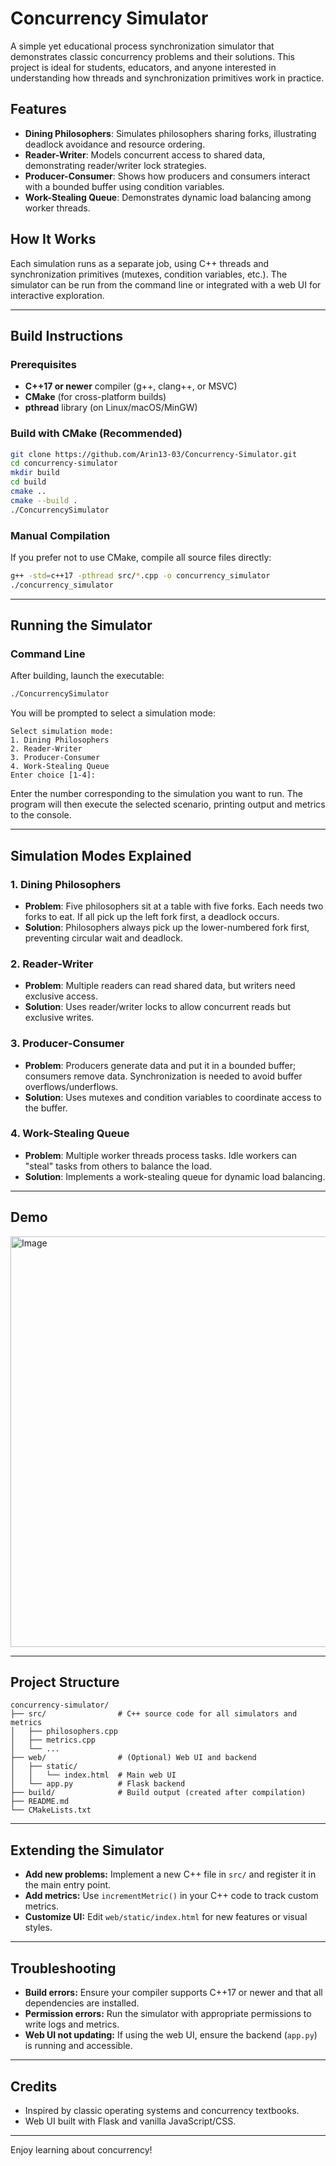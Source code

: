 # Concurrency Simulator

A simple yet educational process synchronization simulator that demonstrates classic concurrency problems and their solutions. This project is ideal for students, educators, and anyone interested in understanding how threads and synchronization primitives work in practice.

## Features

- **Dining Philosophers**: Simulates philosophers sharing forks, illustrating deadlock avoidance and resource ordering.
- **Reader-Writer**: Models concurrent access to shared data, demonstrating reader/writer lock strategies.
- **Producer-Consumer**: Shows how producers and consumers interact with a bounded buffer using condition variables.
- **Work-Stealing Queue**: Demonstrates dynamic load balancing among worker threads.

## How It Works

Each simulation runs as a separate job, using C++ threads and synchronization primitives (mutexes, condition variables, etc.). The simulator can be run from the command line or integrated with a web UI for interactive exploration.

---

## Build Instructions

### Prerequisites

- **C++17 or newer** compiler (g++, clang++, or MSVC)
- **CMake** (for cross-platform builds)
- **pthread** library (on Linux/macOS/MinGW)

### Build with CMake (Recommended)

```bash
git clone https://github.com/Arin13-03/Concurrency-Simulator.git
cd concurrency-simulator
mkdir build
cd build
cmake ..
cmake --build .
./ConcurrencySimulator
```

### Manual Compilation

If you prefer not to use CMake, compile all source files directly:

```bash
g++ -std=c++17 -pthread src/*.cpp -o concurrency_simulator
./concurrency_simulator
```

---

## Running the Simulator

### Command Line

After building, launch the executable:

```bash
./ConcurrencySimulator
```

You will be prompted to select a simulation mode:

```
Select simulation mode:
1. Dining Philosophers
2. Reader-Writer
3. Producer-Consumer
4. Work-Stealing Queue
Enter choice [1-4]:
```

Enter the number corresponding to the simulation you want to run. The program will then execute the selected scenario, printing output and metrics to the console.

---

## Simulation Modes Explained

### 1. Dining Philosophers

- **Problem**: Five philosophers sit at a table with five forks. Each needs two forks to eat. If all pick up the left fork first, a deadlock occurs.
- **Solution**: Philosophers always pick up the lower-numbered fork first, preventing circular wait and deadlock.

### 2. Reader-Writer

- **Problem**: Multiple readers can read shared data, but writers need exclusive access.
- **Solution**: Uses reader/writer locks to allow concurrent reads but exclusive writes.

### 3. Producer-Consumer

- **Problem**: Producers generate data and put it in a bounded buffer; consumers remove data. Synchronization is needed to avoid buffer overflows/underflows.
- **Solution**: Uses mutexes and condition variables to coordinate access to the buffer.

### 4. Work-Stealing Queue

- **Problem**: Multiple worker threads process tasks. Idle workers can "steal" tasks from others to balance the load.
- **Solution**: Implements a work-stealing queue for dynamic load balancing.

---

## Demo 
<img width="987" height="657" alt="Image" src="https://github.com/user-attachments/assets/1dbc275b-bb28-4e8b-a643-c14d64e03f7b" />

---

## Project Structure

```
concurrency-simulator/
├── src/                # C++ source code for all simulators and metrics
│   ├── philosophers.cpp
│   ├── metrics.cpp
│   └── ...
├── web/                # (Optional) Web UI and backend
│   ├── static/
│   │   └── index.html  # Main web UI
│   └── app.py          # Flask backend
├── build/              # Build output (created after compilation)
├── README.md
└── CMakeLists.txt
```

---

## Extending the Simulator

- **Add new problems:** Implement a new C++ file in `src/` and register it in the main entry point.
- **Add metrics:** Use `incrementMetric()` in your C++ code to track custom metrics.
- **Customize UI:** Edit `web/static/index.html` for new features or visual styles.

---

## Troubleshooting

- **Build errors:** Ensure your compiler supports C++17 or newer and that all dependencies are installed.
- **Permission errors:** Run the simulator with appropriate permissions to write logs and metrics.
- **Web UI not updating:** If using the web UI, ensure the backend (`app.py`) is running and accessible.

---


## Credits

- Inspired by classic operating systems and concurrency textbooks.
- Web UI built with Flask and vanilla JavaScript/CSS.

---


Enjoy learning about concurrency!




